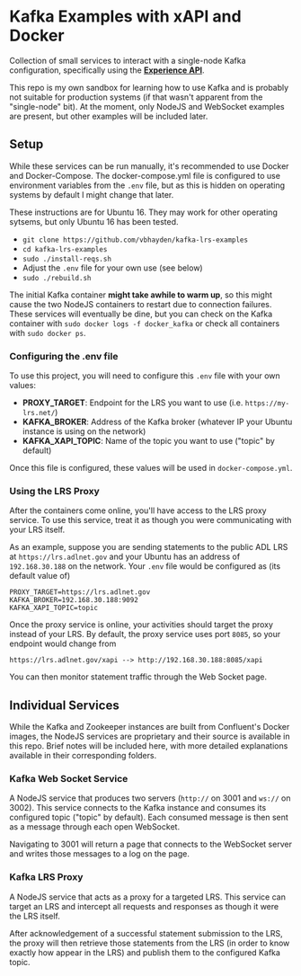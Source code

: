 # Kafka Examples with xAPI and Docker
Collection of small services to interact with a single-node Kafka configuration, specifically using the **[Experience API](https://adlnet.gov/experience-api)**.

This repo is my own sandbox for learning how to use Kafka and is probably not suitable for production systems (if 
that wasn't apparent from the "single-node" bit).  At the moment, only NodeJS and WebSocket examples are present,
but other examples will be included later.

## Setup
While these services can be run manually, it's recommended to use Docker and Docker-Compose.  The docker-compose.yml file is configured
to use environment variables from the `.env` file, but as this is hidden on operating systems by default I might change that later.

These instructions are for Ubuntu 16.  They may work for other operating sytsems, but only Ubuntu 16 has been tested.

- `git clone https://github.com/vbhayden/kafka-lrs-examples`
- `cd kafka-lrs-examples`
- `sudo ./install-reqs.sh`
- Adjust the `.env` file for your own use (see below)
- `sudo ./rebuild.sh`

The initial Kafka container **might take awhile to warm up**, so this might cause the two NodeJS containers to restart
due to connection failures.  These services will eventually be dine, but you can check on the Kafka container with 
`sudo docker logs -f docker_kafka` or check all containers with `sudo docker ps`.

### Configuring the .env file
To use this project, you will need to configure this `.env` file with your own values:
- **PROXY_TARGET**: Endpoint for the LRS you want to use (i.e. `https://my-lrs.net/`)
- **KAFKA_BROKER**: Address of the Kafka broker (whatever IP your Ubuntu instance is using on the network) 
- **KAFKA_XAPI_TOPIC**: Name of the topic you want to use ("topic" by default)

Once this file is configured, these values will be used in `docker-compose.yml`.

### Using the LRS Proxy
After the containers come online, you'll have access to the LRS proxy service.  To use this service, treat it as though you were
communicating with your LRS itself.

As an example, suppose you are sending statements to the public ADL LRS at `https://lrs.adlnet.gov` and your Ubuntu has an address
of `192.168.30.188` on the network.  Your `.env` file would be configured as (its default value of)
```
PROXY_TARGET=https://lrs.adlnet.gov
KAFKA_BROKER=192.168.30.188:9092
KAFKA_XAPI_TOPIC=topic
```

Once the proxy service is online, your activities should target the proxy instead of your LRS.  By default, the proxy service 
uses port `8085`, so your endpoint would change from
```
https://lrs.adlnet.gov/xapi --> http://192.168.30.188:8085/xapi
```

You can then monitor statement traffic through the Web Socket page.

## Individual Services
While the Kafka and Zookeeper instances are built from Confluent's Docker images, the NodeJS services are proprietary and their
source is available in this repo.  Brief notes will be included here, with more detailed explanations available in their corresponding
folders.

### Kafka Web Socket Service
A NodeJS service that produces two servers (`http://` on 3001 and `ws://` on 3002).  This service connects to the Kafka instance
and consumes its configured topic ("topic" by default).  Each consumed message is then sent as a message through each open WebSocket.

Navigating to 3001 will return a page that connects to the WebSocket server and writes those messages to a log on the page.

### Kafka LRS Proxy
A NodeJS service that acts as a proxy for a targeted LRS.  This service can target an LRS and intercept all requests and responses
as though it were the LRS itself.  

After acknowledgement of a successful statement submission to the LRS, the proxy will then retrieve those statements from the LRS
(in order to know exactly how appear in the LRS) and publish them to the configured Kafka topic.
